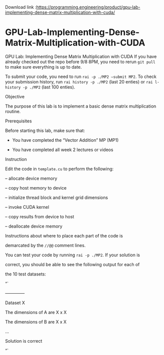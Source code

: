 Download link :https://programming.engineering/product/gpu-lab-implementing-dense-matrix-multiplication-with-cuda/

# GPU-Lab-Implementing-Dense-Matrix-Multiplication-with-CUDA
GPU Lab: Implementing Dense Matrix Multiplication with CUDA
If you have already checked out the repo before 9/8 8PM, you need to rerun `git pull` to make sure everything is up to date.

To submit your code, you need to run `rai -p ./MP2 –submit MP2`. To check your submission history, run `rai history -p ./MP2` (last 20 enties) or `rai l-history -p ./MP2` (last 100 enties).

Objective

The purpose of this lab is to implement a basic dense matrix multiplication routine.

Prerequisites

Before starting this lab, make sure that:

* You have completed the “Vector Addition” MP (MP1)

* You have completed all week 2 lectures or videos

Instruction

Edit the code in `template.cu` to perform the following:

– allocate device memory

– copy host memory to device

– initialize thread block and kernel grid dimensions

– invoke CUDA kernel

– copy results from device to host

– deallocate device memory

Instructions about where to place each part of the code is

demarcated by the `//@@` comment lines.

You can test your code by running `rai -p ./MP2`. If your solution is

correct, you should be able to see the following output for each of

the 10 test datasets:

“`

————–

Dataset X

The dimensions of A are X x X

The dimensions of B are X x X

…

Solution is correct

“`
